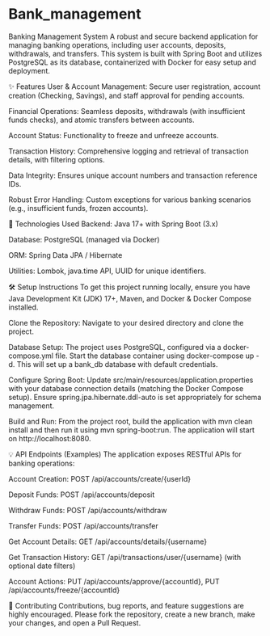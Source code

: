 # Bank_management
Banking Management System
A robust and secure backend application for managing banking operations, including user accounts, deposits, withdrawals, and transfers. This system is built with Spring Boot and utilizes PostgreSQL as its database, containerized with Docker for easy setup and deployment.

✨ Features
User & Account Management: Secure user registration, account creation (Checking, Savings), and staff approval for pending accounts.

Financial Operations: Seamless deposits, withdrawals (with insufficient funds checks), and atomic transfers between accounts.

Account Status: Functionality to freeze and unfreeze accounts.

Transaction History: Comprehensive logging and retrieval of transaction details, with filtering options.

Data Integrity: Ensures unique account numbers and transaction reference IDs.

Robust Error Handling: Custom exceptions for various banking scenarios (e.g., insufficient funds, frozen accounts).

🚀 Technologies Used
Backend: Java 17+ with Spring Boot (3.x)

Database: PostgreSQL (managed via Docker)

ORM: Spring Data JPA / Hibernate

Utilities: Lombok, java.time API, UUID for unique identifiers.

🛠️ Setup Instructions
To get this project running locally, ensure you have Java Development Kit (JDK) 17+, Maven, and Docker & Docker Compose installed.

Clone the Repository:
Navigate to your desired directory and clone the project.

Database Setup:
The project uses PostgreSQL, configured via a docker-compose.yml file. Start the database container using docker-compose up -d. This will set up a bank_db database with default credentials.

Configure Spring Boot:
Update src/main/resources/application.properties with your database connection details (matching the Docker Compose setup). Ensure spring.jpa.hibernate.ddl-auto is set appropriately for schema management.

Build and Run:
From the project root, build the application with mvn clean install and then run it using mvn spring-boot:run. The application will start on http://localhost:8080.

💡 API Endpoints (Examples)
The application exposes RESTful APIs for banking operations:

Account Creation: POST /api/accounts/create/{userId}

Deposit Funds: POST /api/accounts/deposit

Withdraw Funds: POST /api/accounts/withdraw

Transfer Funds: POST /api/accounts/transfer

Get Account Details: GET /api/accounts/details/{username}

Get Transaction History: GET /api/transactions/user/{username} (with optional date filters)

Account Actions: PUT /api/accounts/approve/{accountId}, PUT /api/accounts/freeze/{accountId}

🤝 Contributing
Contributions, bug reports, and feature suggestions are highly encouraged. Please fork the repository, create a new branch, make your changes, and open a Pull Request.
